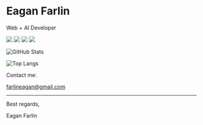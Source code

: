 # **Eagan Farlin**

Web + AI Developer

![](https://img.shields.io/badge/HTML-informational?style=flat&logo=html5&logoColor=white&labelColor=4f4f4f&color=3f3f3f)
![](https://img.shields.io/badge/CSS-informational?style=flat&logo=css3&logoColor=white&labelColor=4f4f4f&color=3f3f3f)
![](https://img.shields.io/badge/Javascript-informational?style=flat&logo=javascript&logoColor=white&labelColor=4f4f4f&color=3f3f3f)
![](https://img.shields.io/badge/Python-informational?style=flat&logo=python&logoColor=white&&abelColor=4f4f4f&color=3f3f3f)

![GitHub Stats](https://github-readme-stats.vercel.app/api/?username=eaganfarlin&count_private=true&showicons=true)

![Top Langs](https://github-readme-stats.vercel.app/api/top-langs/?username=eaganfarlin&layout=compact&showicons=true)

Contact me:

[farlineagan@gmail.com](mailto:farlineagan@gmail.com "email")

<hr/>

Best regards,

Eagan Farlin
